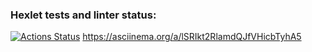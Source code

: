 ### Hexlet tests and linter status:
[![Actions Status](https://github.com/anetnovo/fullstack-javascript-project-44/workflows/hexlet-check/badge.svg)](https://github.com/anetnovo/fullstack-javascript-project-44/actions)
https://asciinema.org/a/lSRIkt2RlamdQJfVHicbTyhA5 
